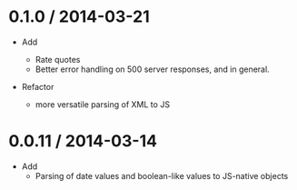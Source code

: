 0.1.0 / 2014-03-21
==================

* Add
	- Rate quotes
	- Better error handling on 500 server responses, and in general.

* Refactor
	- more versatile parsing of XML to JS


0.0.11 / 2014-03-14
==================

* Add
	- Parsing of date values and boolean-like values to JS-native objects

